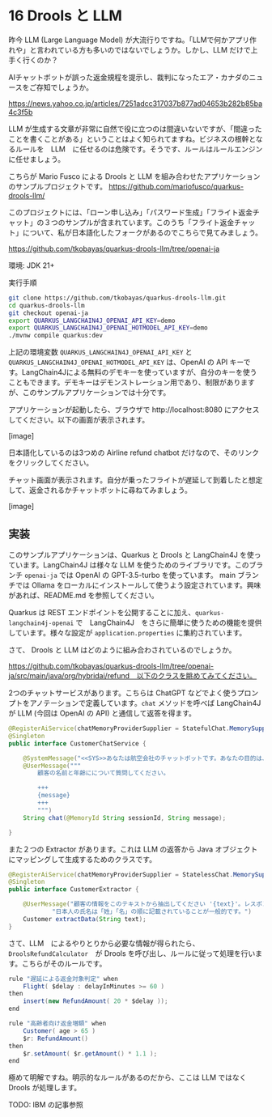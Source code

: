 # 16 Drools と LLM
昨今 LLM (Large Language Model) が大流行りですね。「LLMで何かアプリ作れや」と言われている方も多いのではないでしょうか。しかし、LLM だけで上手く行くのか？

AIチャットボットが誤った返金規程を提示し、裁判になったエア・カナダのニュースをご存知でしょうか。

https://news.yahoo.co.jp/articles/7251adcc317037b877ad04653b282b85ba4c3f5b

LLM が生成する文章が非常に自然で役に立つのは間違いないですが、「間違ったことを書くことがある」ということはよく知られてますね。ビジネスの根幹となるルールを　LLM　に任せるのは危険です。そうです、ルールはルールエンジンに任せましょう。

こちらが Mario Fusco による Drools と LLM を組み合わせたアプリケーションのサンプルプロジェクトです。
https://github.com/mariofusco/quarkus-drools-llm/

このプロジェクトには、「ローン申し込み」「パスワード生成」「フライト返金チャット」の３つのサンプルが含まれています。このうち「フライト返金チャット」について、私が日本語化したフォークがあるのでこちらで見てみましょう。

https://github.com/tkobayas/quarkus-drools-llm/tree/openai-ja

環境: JDK 21+

実行手順
```sh
git clone https://github.com/tkobayas/quarkus-drools-llm.git
cd quarkus-drools-llm
git checkout openai-ja
export QUARKUS_LANGCHAIN4J_OPENAI_API_KEY=demo
export QUARKUS_LANGCHAIN4J_OPENAI_HOTMODEL_API_KEY=demo
./mvnw compile quarkus:dev
```

上記の環境変数 `QUARKUS_LANGCHAIN4J_OPENAI_API_KEY` と `QUARKUS_LANGCHAIN4J_OPENAI_HOTMODEL_API_KEY` は、OpenAI の API キーです。LangChain4Jによる無料のデモキーを使っていますが、自分のキーを使うこともできます。デモキーはデモンストレーション用であり、制限がありますが、このサンプルアプリケーションでは十分です。

アプリケーションが起動したら、ブラウザで http://localhost:8080 にアクセスしてください。以下の画面が表示されます。

[image]

日本語化しているのは3つめの Airline refund chatbot だけなので、そのリンクをクリックしてください。

チャット画面が表示されます。自分が乗ったフライトが遅延して到着したと想定して、返金されるかチャットボットに尋ねてみましょう。

[image]

## 実装

このサンプルアプリケーションは、Quarkus と Drools と LangChain4J を使っています。LangChain4J は様々な LLM を使うためのライブラリです。このブランチ `openai-ja` では OpenAI の GPT-3.5-turbo を使っています。 main ブランチでは Ollama をローカルにインストールして使うよう設定されています。興味があれば、README.md を参照してください。

Quarkus は REST エンドポイントを公開することに加え、`quarkus-langchain4j-openai` で　LangChain4J　をさらに簡単に使うための機能を提供しています。様々な設定が `application.properties` に集約されています。

さて、 Drools と LLM はどのように組み合わされているのでしょうか。

https://github.com/tkobayas/quarkus-drools-llm/tree/openai-ja/src/main/java/org/hybridai/refund　以下のクラスを眺めてみてください。

2つのチャットサービスがあります。こちらは ChatGPT などでよく使うプロンプトをアノテーションで定義しています。`chat` メソッドを呼べば LangChain4J が LLM (今回は OpenAI の API) と通信して返答を得ます。

```java
@RegisterAiService(chatMemoryProviderSupplier = StatefulChat.MemorySupplier.class)
@Singleton
public interface CustomerChatService {

    @SystemMessage("<<SYS>>あなたは航空会社のチャットボットです。あなたの目的は、質問をして顧客の情報を収集することです</SYS>>")
    @UserMessage("""
        顧客の名前と年齢にについて質問してください。

        +++
        {message}
        +++
        """)
    String chat(@MemoryId String sessionId, String message);

}
```

また２つの Extractor があります。これは LLM の返答から Java オブジェクトにマッピングして生成するためのクラスです。

```java
@RegisterAiService(chatMemoryProviderSupplier = StatelessChat.MemorySupplier.class)
@Singleton
public interface CustomerExtractor {

    @UserMessage("顧客の情報をこのテキストから抽出してください '{text}'。レスポンスは JSON フォーマットの顧客のデータのみです。他の文は含めないでください。" +
            "日本人の氏名は「姓」「名」の順に記載されていることが一般的です。")
    Customer extractData(String text);
}
```

さて、LLM　によるやりとりから必要な情報が得られたら、`DroolsRefundCalculator`　が Drools を呼び出し、ルールに従って処理を行います。こちらがそのルールです。

```java
rule "遅延による返金対象判定" when
	Flight( $delay : delayInMinutes >= 60 )
then
	insert(new RefundAmount( 20 * $delay ));
end

rule "高齢者向け返金増額" when
	Customer( age > 65 )
	$r: RefundAmount()
then
	$r.setAmount( $r.getAmount() * 1.1 );
end
```

極めて明解ですね。明示的なルールがあるのだから、ここは LLM ではなく Drools が処理します。

TODO: IBM の記事参照
